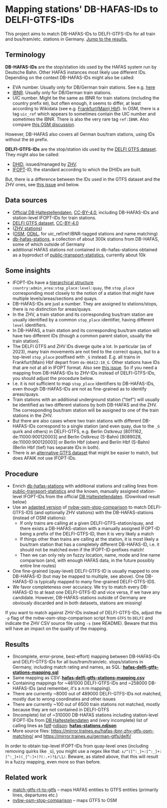 # Mapping stations' DB-HAFAS-IDs to DELFI-GTFS-IDs

This project aims to match DB-HAFAS-IDs to DELFI-GTFS-IDs for all train and bus/tram/etc. stations in Germany. [Jump to the results.](#Results)

## Terminology

__DB-HAFAS-IDs__ are the stop/station ids used by the HAFAS system run by Deutsche Bahn. Other HAFAS instances most likely use different IDs. Depending on the context DB-HAFAS-IDs might also be called:

* EVA number. Usually only for DB/German train stations. See e.g. [here](https://data.deutschebahn.com/dataset/data-haltestellen.html)
* [IBNR](https://de.wikipedia.org/wiki/Interne_Bahnhofsnummer). Usually only for DB/German train stations.
* UIC number. Might be the same as IBNR for train stations (including the country prefix `80`), but often enough, it seems to differ, at least according to Wikidata (see e.g. [Frankfurt(Main) Hbf](https://www.wikidata.org/wiki/Q165368)). In OSM, there is a tag `uic_ref` which appears to sometimes contain the UIC number and sometimes the IBNR. There is also the very rare tag `ref:IBNR`. Also compare [this OSM discussion](https://community.openstreetmap.org/t/ibnr-nummern-taggen/50564).

However, DB-HAFAS also covers all German bus/tram stations, using IDs without the `80` prefix.

__DELFI-GTFS-IDs__ are the stop/station ids used by the [DELFI GTFS dataset](https://www.govdata.de/daten/-/details/deutschlandweite-sollfahrplandaten-gtfs). They might also be called:

* [DHID](https://www.delfi.de/de/strategie-technik/architektur/), issued/managed by [ZHV](https://zhv.wvigmbh.de/).
* [IFOPT](https://en.wikipedia.org/wiki/Identification_of_Fixed_Objects_in_Public_Transport)-ID, the standard according to which the DHIDs are built.

But, there is a difference between the IDs used in the GTFS dataset and the ZHV ones, see [this issue](https://github.com/mfdz/zhv-issues/issues/12) and below.

## Data sources

* [Official DB Haltestellendaten](https://data.deutschebahn.com/dataset/data-haltestellen.html), [CC-BY-4.0](https://creativecommons.org/licenses/by/4.0/), including DB-HAFAS-IDs and station-level IFOPT-IDs for train stations.
* [DELFI GTFS dataset](https://www.govdata.de/daten/-/details/deutschlandweite-sollfahrplandaten-gtfs), [CC-BY-4.0](https://creativecommons.org/licenses/by/4.0/)
* ([ZHV stations](https://zhv.wvigmbh.de/))
* ([OSM](http://download.geofabrik.de/), [ODbL](https://www.openstreetmap.org/copyright), for uic_ref/ref:IBNR-tagged stations and name matching)
* [db-hafas-stations](https://github.com/derhuerst/db-hafas-stations), a collection of about 300k stations from DB-HAFAS, some of which outside of Germany
* additional HAFAS stations not contained in db-hafas-stations obtained as a byproduct of [public-transport-statistics](https://github.com/traines-source/public-transport-statistics), currently about 10k

## Some insights

* IFOPT-IDs have a [hierarchical structure](https://wiki.openstreetmap.org/wiki/Key:ref:IFOPT) `country:admin_area:stop_place:level:quay`, the `stop_place` corresponding most closely to the notion of a station that might have multiple levels/areas/sections and quays.
* DB-HAFAS-IDs are just a number. They are assigned to stations/stops, there is no distinction for areas/quays.
* In the ZHV, a train station and its corresponding bus/tram station are usually identified by a common `stop_place` identifier, having different `level` identifiers.
* In DB-HAFAS, a train station and its corresponding bus/tram station will have two different IDs (though a common parent station, usually the train station).
* The DELFI GTFS and ZHV IDs diverge quite a lot. In particular (as of 2023), many train movements are not tied to the correct quays, but to a top-level `stop_place` postfixed with `_G` instead. E.g. all trains in Frankfurt(Main) Hbf depart from `de:06412:10_G`. Other stations have IDs that are not at all in IFOPT format. Also see [this issue](https://github.com/mfdz/zhv-issues/issues/12). So if you need a mapping from DB-HAFAS-IDs to ZHV-IDs instead of DELFI-GTFS-IDs, you should adjust the procedure below.
* I.e. it is not sufficient to map `stop_place` identifiers to DB-HAFAS-IDs, even though DB-HAFAS-IDs are not as fine-grained as to identify areas/quays.
* Train stations with an additional underground station ("tief") will usually be identified as two different stations by both DB-HAFAS and the ZHV. The corresponding bus/tram station will be assigned to one of the train stations in the ZHV.
* But there are also cases where two train stations with different DB-HAFAS-IDs correspond to a single station (and even quay, due to the `_G` quirk and others) in DELFI-GTFS, e.g. Berlin Ostkreuz [8011162, de:11000:900120003] and Berlin Ostkreuz (S-Bahn) [8089028, de:11000:900120003] or Berlin Hbf (oben) and Berlin Hbf (S-Bahn) (Berlin Hbf (tief) has separate IDs in both).
* There is an [alternative GTFS dataset](https://gtfs.de/de/feeds/) that might be easier to match, but does AFAIK not use IFOPT-IDs.

## Procedure

* Enrich [db-hafas-stations](https://github.com/derhuerst/db-hafas-stations) with additional stations and calling lines from [public-transport-statistics](https://github.com/traines-source/public-transport-statistics) and the known, manually assigned station-level IFOPT-IDs from the official [DB Haltestellendaten](https://data.deutschebahn.com/dataset/data-haltestellen.html). (Download result below)
* Use an [adapted version](https://github.com/traines-source/nvbw-osm-stop-comparison) of [nvbw-osm-stop-comparison](https://github.com/mfdz/nvbw-osm-stop-comparison) to match DELFI-GTFS-IDS (and optionally ZHV stations) with the DB-HAFAS-stations (instead of OSM stations):
    * If only trains are calling at a given DELFI-GTFS-station/quay, and there exists a DB-HAFAS-station with a manually assigned IFOPT-ID being a prefix of the DELFI-GTFS-ID, then it is very likely a match
    * If things other than trains are calling at the station, it is most likely a bus/tram station that has a completely different DB-HAFAS-ID, i.e. it should not be matched even if the IFOPT-ID-prefixes match!
    * Then we can only rely on fuzzy location, name, mode and line name comparison (and, with enough HAFAS data, in the future possibly entire line routes)
* One fine-grained (quay-level) DELFI-GTFS-ID is usually mapped to one DB-HAFAS-ID (but may be mapped to multiple, see above). One DB-HAFAS-ID is typically mapped to many fine-grained DELFI-GTFS-IDS.
* We favor completeness over accuracy. We try to match every DB-HAFAS-ID to at least one DELFI-GTFS-ID and vice versa, if we have any candidate. However, DB-HAFAS-stations outside of Germany are obviously discarded and in both datasets, stations are missing!

If you want to match against ZHV-IDs instead of DELFI-GTFS-IDs, adjust the `-p` flag of the nvbw-osm-stop-comparison script from `GTFS` to `DELFI` and indicate the ZHV CSV source file using `-s` (see README). Beware that this will have an impact on the quality of the mapping.

## Results
* (Incomplete, error-prone, best-effort) mapping between DB-HAFAS-IDs and DELFI-GTFS-IDs for all bus/tram/train/etc. stops/stations in Germany, including match rating and names, as SQL: __[hafas-delfi-gtfs-stations-mapping.sql](https://mirror.traines.eu/hafas-ibnr-zhv-gtfs-osm-matching/hafas-delfi-gtfs-stations-mapping.sql)__
* Same mapping as CSV: __[hafas-delfi-gtfs-stations-mapping.csv](https://mirror.traines.eu/hafas-ibnr-zhv-gtfs-osm-matching/hafas-delfi-gtfs-stations-mapping.csv)__
* Containing mappings for ~481000 DELFI-GTFS-IDs and ~258000 DB-HAFAS-IDs (and remember, it's a n:m mapping).
* There are currently ~8000 out of 489000 DELFI-GTFS-IDs not matched, mostly due to wrong coordinates and other issues
* There are currently ~100 out of 6500 train stations not matched, mostly because they are not contained in DELFI-GTFS
* (Incomplete) list of ~310000 DB-HAFAS stations including station-level IFOPT-IDs from [DB Haltestellendaten](https://data.deutschebahn.com/dataset/data-haltestellen.html) and (very incomplete) list of calling lines as [fptf](https://github.com/public-transport/friendly-public-transport-format)-[ndjson](http://ndjson.org/): __[hafas-stations.ndjson](https://mirror.traines.eu/hafas-ibnr-zhv-gtfs-osm-matching/hafas-stations.ndjson)__
* More source files: https://mirror.traines.eu/hafas-ibnr-zhv-gtfs-osm-matching/ and https://mirror.traines.eu/german-gtfs/delfi/

In order to obtain top-level IFOPT-IDs from quay-level ones (including removing quirks like `_G`), you might use a regex like that: `s/^([^:_]+:[^:_]+:[^:_]+)(_[^:]+)?(:.+)?$/\1/`. Beware, as stated above, that this will result in a fuzzy mapping, even more so than before.

## Related work

* [match-gtfs-rt-to-gtfs](https://github.com/derhuerst/match-gtfs-rt-to-gtfs) – maps HAFAS entities to GTFS entities (primarily lines, departures etc.)
* [nvbw-osm-stop-comparison](https://github.com/mfdz/nvbw-osm-stop-comparison) – maps GTFS to OSM